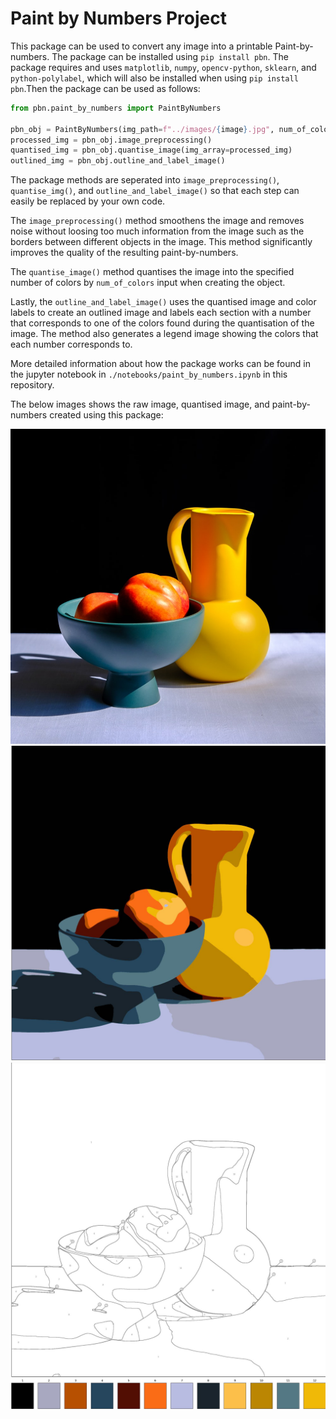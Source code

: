 # Paint by Numbers Project

This package can be used to convert any image into a printable Paint-by-numbers. The package can be installed using `pip install pbn`. The package requires and uses `matplotlib`, `numpy`, `opencv-python`, `sklearn`, and `python-polylabel`, which will also be installed when using `pip install pbn`.Then the package can be used as follows:

```python
from pbn.paint_by_numbers import PaintByNumbers

pbn_obj = PaintByNumbers(img_path=f"../images/{image}.jpg", num_of_colors=12)
processed_img = pbn_obj.image_preprocessing()
quantised_img = pbn_obj.quantise_image(img_array=processed_img)
outlined_img = pbn_obj.outline_and_label_image()
```
The package methods are seperated into `image_preprocessing()`, `quantise_img()`, and `outline_and_label_image()` so that each step can easily be replaced by your own code.

The `image_preprocessing()` method smoothens the image and removes noise without loosing too much information from the image such as the borders between different objects in the image. This method significantly improves the quality of the resulting paint-by-numbers.

The `quantise_image()` method quantises the image into the specified number of colors by `num_of_colors` input when creating the object.

Lastly, the `outline_and_label_image()` uses the quantised image and color labels to create an outlined image and labels each section with a number that corresponds to one of the colors found during the quantisation of the image. The method also generates a legend image showing the colors that each number corresponds to.

More detailed information about how the package works can be found in the jupyter notebook in `./notebooks/paint_by_numbers.ipynb` in this repository.

The below images shows the raw image, quantised image, and paint-by-numbers created using this package:

![image info](./images/still_life.jpg)
![image info](./results/still_life_quantised.jpg)
![image info](./results/still_life_pbn.jpg)
![image info](./results/still_life_colors.jpg)
